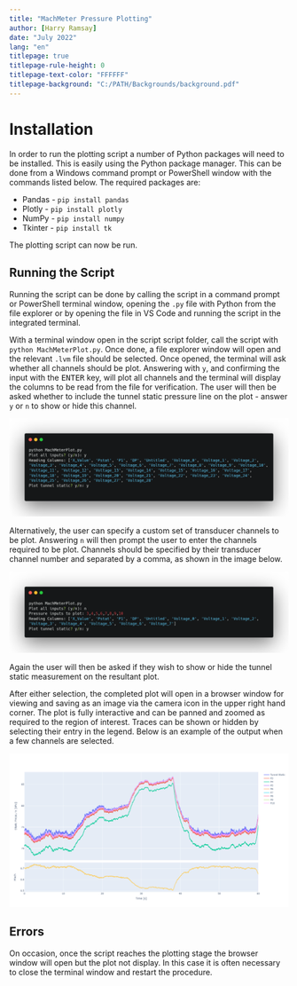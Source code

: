 ```yaml
---
title: "MachMeter Pressure Plotting"
author: [Harry Ramsay]
date: "July 2022"
lang: "en"
titlepage: true
titlepage-rule-height: 0
titlepage-text-color: "FFFFFF"
titlepage-background: "C:/PATH/Backgrounds/background.pdf"
---
```


# Installation

In order to run the plotting script a number of Python packages will need to be installed. This is easily using the Python package manager. This can be done from a Windows command prompt or PowerShell window with the commands listed below. The required packages are:

* Pandas - `pip install pandas`
* Plotly - `pip install plotly`
* NumPy - `pip install numpy`
* Tkinter - `pip install tk`

The plotting script can now be run.

## Running the Script

Running the script can be done by calling the script in a command prompt or PowerShell terminal window, opening the `.py` file with Python from the file explorer or by opening the file in VS Code and running the script in the integrated terminal.

With a terminal window open in the script script folder, call the script with `python MachMeterPlot.py`. Once done, a file explorer window will open and the relevant `.lvm` file should be selected.
Once opened, the terminal will ask whether all channels should be plot. Answering with `y`, and confirming the input with the <kbd>ENTER</kbd> key, will plot all channels and the terminal will display the columns to be read from the file for verification. The user will then be asked whether to include the tunnel static pressure line on the plot - answer `y` or `n` to show or hide this channel.

![Plotting all transducer channels.](plot_all.png)

Alternatively, the user can specify a custom set of transducer channels to be plot. Answering `n` will then prompt the user to enter the channels required to be plot. Channels should be specified by their transducer channel number and separated by a comma, as shown in the image below.

![Plotting transducer channels 3 - 10.](plot_columns.png)

Again the user will then be asked if they wish to show or hide the tunnel static measurement on the resultant plot.

After either selection, the completed plot will open in a browser window for viewing and saving as an image via the camera icon in the upper right hand corner. The plot is fully interactive and can be panned and zoomed as required to the region of interest. Traces can be shown or hidden by selecting their entry in the legend. Below is an example of the output when a few channels are selected.

![Resultant plot of channels 3 - 10 with Tunnel Static included.](plot.png)

## Errors

On occasion, once the script reaches the plotting stage the browser window will open but the plot not display. In this case it is often necessary to close the terminal window and restart the procedure.
